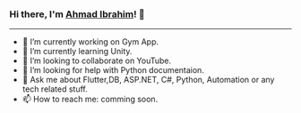 ### Hi there, I'm [Ahmad Ibrahim](https://github.com/AhmadIbrahim99)! 👋
<hr>

- 🔭 I’m currently working on Gym App.
- 🌱 I’m currently learning Unity.
- 👯 I’m looking to collaborate on YouTube.
- 🤔 I’m looking for help with Python documentaion.
- 💬 Ask me about Flutter,DB, ASP.NET, C#, Python, Automation or any tech related stuff.
- 📫 How to reach me: comming soon.

